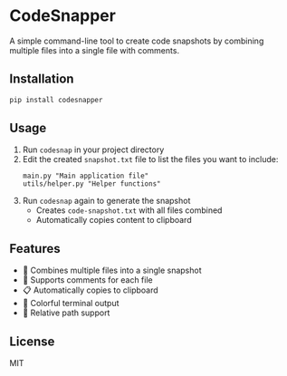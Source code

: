 # CodeSnapper

A simple command-line tool to create code snapshots by combining multiple files into a single file with comments.

## Installation

```bash
pip install codesnapper
```

## Usage

1. Run `codesnap` in your project directory
2. Edit the created `snapshot.txt` file to list the files you want to include:
   ```
   main.py "Main application file"
   utils/helper.py "Helper functions"
   ```
3. Run `codesnap` again to generate the snapshot
   - Creates `code-snapshot.txt` with all files combined
   - Automatically copies content to clipboard

## Features

- 📝 Combines multiple files into a single snapshot
- 💭 Supports comments for each file
- 📋 Automatically copies to clipboard
- 🎨 Colorful terminal output
- 🔄 Relative path support

## License

MIT
